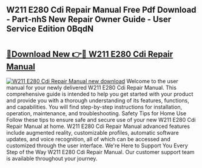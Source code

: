 ## W211 E280 Cdi Repair Manual Free Pdf Download - Part-nhS New Repair Owner Guide - User Service Edition 0BqdN

# <h2><a href="http://bc7704.oget.top/?id=W211+E280+Cdi+Repair+Manual">🔗Download New 👉🔴 W211 E280 Cdi Repair Manual</a></h2>

[![W211 E280 Cdi Repair Manual new download](https://i.imgur.com/5g1atiW.png)](http://bc7704.oget.top/?id=W211+E280+Cdi+Repair+Manual)
Welcome to the user manual for your newly delivered W211 E280 Cdi Repair Manual. This comprehensive guide is intended to help you get started with your product and provide you with a thorough understanding of its features, functions, and capabilities. You will find step-by-step instructions for installation, operation, maintenance, and troubleshooting. Safety Tips for Home Use Follow these tips to ensure safe and secure use of your new W211 E280 Cdi Repair Manual at home. W211 E280 Cdi Repair Manual advanced features include augmented reality, customizable profiles, automatic software updates, and voice recognition, all of which can be accessed and customized through the user interface. We're Here to Support You Every Step of the Way W211 E280 Cdi Repair Manual. Our customer support team is available throughout your journey.
